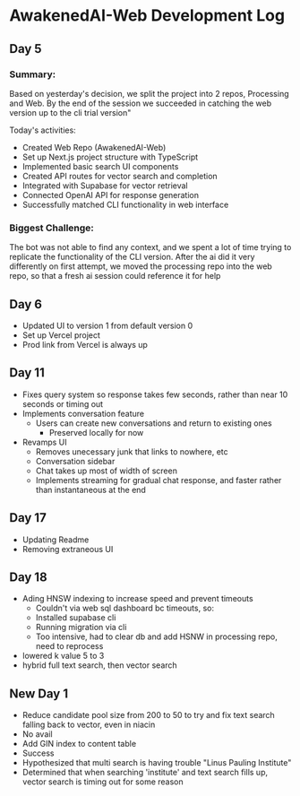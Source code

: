 # AwakenedAI-Web Development Log

## Day 5

### Summary:
Based on yesterday's decision, we split the project into 2 repos, Processing and Web. By the end of the session we succeeded in catching the web version up to the cli trial version"

Today's activities:
- Created Web Repo (AwakenedAI-Web) 
- Set up Next.js project structure with TypeScript
- Implemented basic search UI components
- Created API routes for vector search and completion
- Integrated with Supabase for vector retrieval
- Connected OpenAI API for response generation
- Successfully matched CLI functionality in web interface

### Biggest Challenge:
The bot was not able to find any context, and we spent a lot of time trying to replicate the functionality of the CLI version. After the ai did it very differently on first attempt, we moved the processing repo into the web repo, so that a fresh ai session could reference it for help

## Day 6
- Updated UI to version 1 from default version 0
- Set up Vercel project
- Prod link from Vercel is always up

## Day 11
- Fixes query system so response takes few seconds, rather than near 10 seconds or timing out
- Implements conversation feature
	- Users can create new conversations and return to existing ones
		- Preserved locally for now
- Revamps UI
	- Removes unecessary junk that links to nowhere, etc
	- Conversation sidebar
	- Chat takes up most of width of screen
	- Implements streaming for gradual chat response, and faster rather than instantaneous at the end

## Day 17
- Updating Readme
- Removing extraneous UI

## Day 18
- Ading HNSW indexing to increase speed and prevent timeouts
	- Couldn't via web sql dashboard bc timeouts, so:
	- Installed supabase cli
	- Running migration via cli
	- Too intensive, had to clear db and add HSNW in processing repo, need to reprocess
- lowered k value 5 to 3
- hybrid full text search, then vector search

## New Day 1
- Reduce candidate pool size from 200 to 50 to try and fix text search falling back to vector, even in niacin
- No avail
- Add GIN index to content table
- Success
- Hypothesized that multi search is having trouble "Linus Pauling Institute"
- Determined that when searching 'institute' and text search fills up, vector search is timing out for some reason